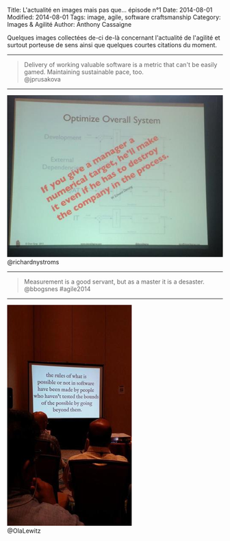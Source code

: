 Title: L'actualité en images mais pas que... épisode n°1
Date: 2014-08-01
Modified: 2014-08-01
Tags: image, agile, software craftsmanship
Category: Images & Agilité
Author: Anthony Cassaigne


Quelques images collectées de-ci de-là concernant l'actualité de l'agilité et
surtout porteuse de sens ainsi que quelques courtes citations du moment.

--- 
>Delivery of working valuable software is a metric that can't be easily
gamed. Maintaining sustainable pace, too.  
@jprusakova   

---

![Don't use KPI](images/dont_kpi_small.jpg)
@richardnystroms

---
>Measurement is a good servant, but as a master it is a desaster.  
@bbogsnes #agile2014

---
![Bound & rules dev](images/rules_dev_software.jpg)  
@OlaLewitz
